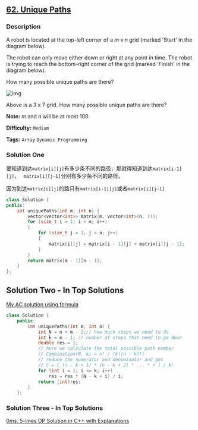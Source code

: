 ## [62. Unique Paths](https://leetcode.com/problems/unique-paths/#/description)

### Description

A robot is located at the top-left corner of a _m_ x _n_ grid (marked 'Start' in the diagram below).

The robot can only move either down or right at any point in time. The robot is trying to reach the bottom-right corner of the grid (marked 'Finish' in the diagram below).

How many possible unique paths are there?

![img](https://leetcode.com/static/images/problemset/robot_maze.png)

Above is a 3 x 7 grid. How many possible unique paths are there?

**Note:** _m_ and _n_ will be at most 100.

**Difficulty:** `Medium`

**Tags:** `Array` `Dynamic Programming`

### Solution One

要知道到达`matrix[i][j]`有多少条不同的路径，那就得知道到达`matrix[i-1][j]`， ` matrix[i][j-1]`分别有多少条不同的路径。

因为到达`matrix[i][j]`的路只有`matrix[i-1][j]`或者`matrix[i][j-1]`

```c++
class Solution {
public:
    int uniquePaths(int m, int n) {
        vector<vector<int>> matrix(m, vector<int>(n, 1));
        for (size_t i = 1; i < m; i++)
        {
            for (size_t j = 1; j < n; j++)
            {
                matrix[i][j] = matrix[i - 1][j] + matrix[i][j - 1];
            }
        }
        return matrix[m - 1][n - 1];
    }
};
```

## Solution Two - In Top Solutions

[My AC solution using formula](https://discuss.leetcode.com/topic/2734/my-ac-solution-using-formula)

```c++
class Solution {
    public:
        int uniquePaths(int m, int n) {
            int N = n + m - 2;// how much steps we need to do
            int k = m - 1; // number of steps that need to go down
            double res = 1;
            // here we calculate the total possible path number
            // Combination(N, k) = n! / (k!(n - k)!)
            // reduce the numerator and denominator and get
            // C = ( (n - k + 1) * (n - k + 2) * ... * n ) / k!
            for (int i = 1; i <= k; i++)
                res = res * (N - k + i) / i;
            return (int)res;
        }
    };
```

### Solution Three - In Top Solutions

[0ms, 5-lines DP Solution in C++ with Explanations](https://discuss.leetcode.com/topic/15265/0ms-5-lines-dp-solution-in-c-with-explanations)
